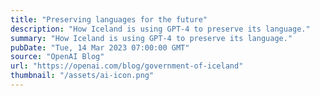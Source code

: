 ```yaml
---
title: "Preserving languages for the future"
description: "How Iceland is using GPT-4 to preserve its language."
summary: "How Iceland is using GPT-4 to preserve its language."
pubDate: "Tue, 14 Mar 2023 07:00:00 GMT"
source: "OpenAI Blog"
url: "https://openai.com/blog/government-of-iceland"
thumbnail: "/assets/ai-icon.png"
---
```


